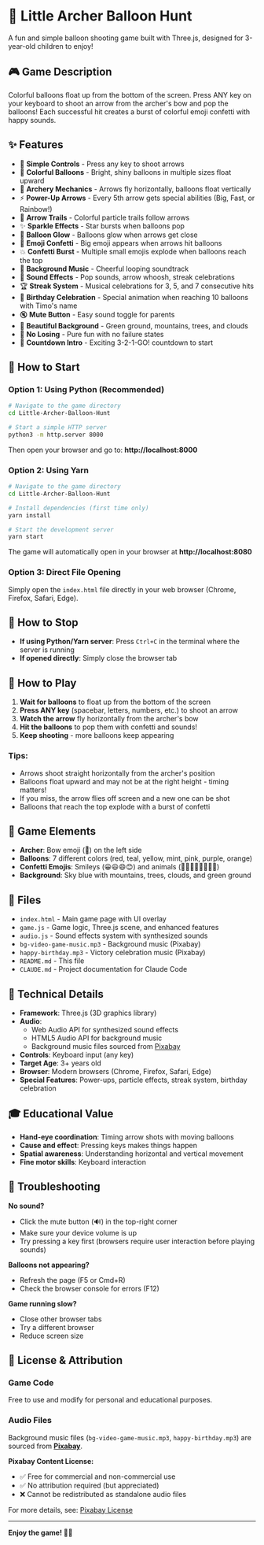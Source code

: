 # 🎈 Little Archer Balloon Hunt

A fun and simple balloon shooting game built with Three.js, designed for 3-year-old children to enjoy!

## 🎮 Game Description

Colorful balloons float up from the bottom of the screen. Press ANY key on your keyboard to shoot an arrow from the archer's bow and pop the balloons! Each successful hit creates a burst of colorful emoji confetti with happy sounds.

## ✨ Features

- 🏹 **Simple Controls** - Press any key to shoot arrows
- 🎈 **Colorful Balloons** - Bright, shiny balloons in multiple sizes float upward
- 🎯 **Archery Mechanics** - Arrows fly horizontally, balloons float vertically
- ⚡ **Power-Up Arrows** - Every 5th arrow gets special abilities (Big, Fast, or Rainbow!)
- 🌈 **Arrow Trails** - Colorful particle trails follow arrows
- ✨ **Sparkle Effects** - Star bursts when balloons pop
- 💫 **Balloon Glow** - Balloons glow when arrows get close
- 🎉 **Emoji Confetti** - Big emoji appears when arrows hit balloons
- 💥 **Confetti Burst** - Multiple small emojis explode when balloons reach the top
- 🎵 **Background Music** - Cheerful looping soundtrack
- 🎵 **Sound Effects** - Pop sounds, arrow whoosh, streak celebrations
- 🏆 **Streak System** - Musical celebrations for 3, 5, and 7 consecutive hits
- 🎂 **Birthday Celebration** - Special animation when reaching 10 balloons with Timo's name
- 🔇 **Mute Button** - Easy sound toggle for parents
- 🌄 **Beautiful Background** - Green ground, mountains, trees, and clouds
- 🎨 **No Losing** - Pure fun with no failure states
- 🔢 **Countdown Intro** - Exciting 3-2-1-GO! countdown to start

## 🚀 How to Start

### Option 1: Using Python (Recommended)
```bash
# Navigate to the game directory
cd Little-Archer-Balloon-Hunt

# Start a simple HTTP server
python3 -m http.server 8000
```

Then open your browser and go to: **http://localhost:8000**

### Option 2: Using Yarn
```bash
# Navigate to the game directory
cd Little-Archer-Balloon-Hunt

# Install dependencies (first time only)
yarn install

# Start the development server
yarn start
```

The game will automatically open in your browser at **http://localhost:8080**

### Option 3: Direct File Opening
Simply open the `index.html` file directly in your web browser (Chrome, Firefox, Safari, Edge).

## 🛑 How to Stop

- **If using Python/Yarn server**: Press `Ctrl+C` in the terminal where the server is running
- **If opened directly**: Simply close the browser tab

## 🎯 How to Play

1. **Wait for balloons** to float up from the bottom of the screen
2. **Press ANY key** (spacebar, letters, numbers, etc.) to shoot an arrow
3. **Watch the arrow** fly horizontally from the archer's bow
4. **Hit the balloons** to pop them with confetti and sounds!
5. **Keep shooting** - more balloons keep appearing

### Tips:
- Arrows shoot straight horizontally from the archer's position
- Balloons float upward and may not be at the right height - timing matters!
- If you miss, the arrow flies off screen and a new one can be shot
- Balloons that reach the top explode with a burst of confetti

## 🎨 Game Elements

- **Archer**: Bow emoji (🏹) on the left side
- **Balloons**: 7 different colors (red, teal, yellow, mint, pink, purple, orange)
- **Confetti Emojis**: Smileys (😀😃😄😊) and animals (🐶🐱🐼🐰🦁🐸🐙🦋)
- **Background**: Sky blue with mountains, trees, clouds, and green ground

## 📁 Files

- `index.html` - Main game page with UI overlay
- `game.js` - Game logic, Three.js scene, and enhanced features
- `audio.js` - Sound effects system with synthesized sounds
- `bg-video-game-music.mp3` - Background music (Pixabay)
- `happy-birthday.mp3` - Victory celebration music (Pixabay)
- `README.md` - This file
- `CLAUDE.md` - Project documentation for Claude Code

## 🔧 Technical Details

- **Framework**: Three.js (3D graphics library)
- **Audio**:
  - Web Audio API for synthesized sound effects
  - HTML5 Audio API for background music
  - Background music files sourced from [Pixabay](https://pixabay.com/)
- **Controls**: Keyboard input (any key)
- **Target Age**: 3+ years old
- **Browser**: Modern browsers (Chrome, Firefox, Safari, Edge)
- **Special Features**: Power-ups, particle effects, streak system, birthday celebration

## 🎓 Educational Value

- **Hand-eye coordination**: Timing arrow shots with moving balloons
- **Cause and effect**: Pressing keys makes things happen
- **Spatial awareness**: Understanding horizontal and vertical movement
- **Fine motor skills**: Keyboard interaction

## 🐛 Troubleshooting

**No sound?**
- Click the mute button (🔊) in the top-right corner
- Make sure your device volume is up
- Try pressing a key first (browsers require user interaction before playing sounds)

**Balloons not appearing?**
- Refresh the page (F5 or Cmd+R)
- Check the browser console for errors (F12)

**Game running slow?**
- Close other browser tabs
- Try a different browser
- Reduce screen size

## 📝 License & Attribution

### Game Code
Free to use and modify for personal and educational purposes.

### Audio Files
Background music files (`bg-video-game-music.mp3`, `happy-birthday.mp3`) are sourced from **[Pixabay](https://pixabay.com/)**.

**Pixabay Content License:**
- ✅ Free for commercial and non-commercial use
- ✅ No attribution required (but appreciated)
- ❌ Cannot be redistributed as standalone audio files

For more details, see: [Pixabay License](https://pixabay.com/service/license-summary/)

---

**Enjoy the game! 🎈🎉**
